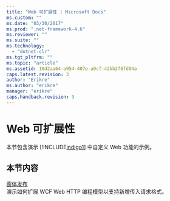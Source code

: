 ```yaml
---
title: "Web 可扩展性 | Microsoft Docs"
ms.custom: ""
ms.date: "03/30/2017"
ms.prod: ".net-framework-4.6"
ms.reviewer: ""
ms.suite: ""
ms.technology: 
  - "dotnet-clr"
ms.tgt_pltfrm: ""
ms.topic: "article"
ms.assetid: 10d2aa64-a954-407e-a9cf-42bb2f0fd04a
caps.latest.revision: 3
author: "Erikre"
ms.author: "erikre"
manager: "erikre"
caps.handback.revision: 3
---
```

# Web 可扩展性
本节包含演示 [!INCLUDE[indigo1](../../../../includes/indigo1-md.md)] 中自定义 Web 功能的示例。  
  
## 本节内容  
 [窗体发布](../../../../docs/framework/wcf/samples/form-post.md)  
 演示如何扩展 WCF Web HTTP 编程模型以支持新增传入请求格式。